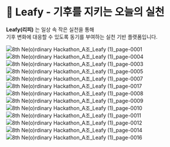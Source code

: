 # 🌿 Leafy - 기후를 지키는 오늘의 실천

**Leafy(리피)** 는 일상 속 작은 실천을 통해   
기후 변화에 대응할 수 있도록 동기를 부여하는 실천 기반 플랫폼입니다.

![8th Ne(o)rdinary Hackathon_A조_Leafy (1)_page-0001](https://github.com/user-attachments/assets/c4203777-15ac-4aee-9199-835d336cc198)
![8th Ne(o)rdinary Hackathon_A조_Leafy (1)_page-0004](https://github.com/user-attachments/assets/8e6398cd-86a5-4abc-9fda-5bcf405e2f6d)
![8th Ne(o)rdinary Hackathon_A조_Leafy (1)_page-0003](https://github.com/user-attachments/assets/2657f0ff-2929-4b7c-a79a-6b8967af47c5)
![8th Ne(o)rdinary Hackathon_A조_Leafy (1)_page-0005](https://github.com/user-attachments/assets/3b32b9d2-e605-4f39-88b9-0d7b71b77b25)
![8th Ne(o)rdinary Hackathon_A조_Leafy (1)_page-0007](https://github.com/user-attachments/assets/6f813687-357d-46f9-b060-47506279dbea)
![8th Ne(o)rdinary Hackathon_A조_Leafy (1)_page-0017](https://github.com/user-attachments/assets/db4488ad-b1e1-417e-b93f-e7fa03bc0ea8)
![8th Ne(o)rdinary Hackathon_A조_Leafy (1)_page-0008](https://github.com/user-attachments/assets/5f8d118a-5320-4219-ab30-4d4f532ddc01)
![8th Ne(o)rdinary Hackathon_A조_Leafy (1)_page-0009](https://github.com/user-attachments/assets/8882bff1-4cb5-435c-a3fb-39ec2858ed53)
![8th Ne(o)rdinary Hackathon_A조_Leafy (1)_page-0010](https://github.com/user-attachments/assets/ee6a2833-be60-470a-ba33-869e15cd1eda)
![8th Ne(o)rdinary Hackathon_A조_Leafy (1)_page-0011](https://github.com/user-attachments/assets/71451d9e-aaef-4bc4-ba9d-8c3649e2a6d4)
![8th Ne(o)rdinary Hackathon_A조_Leafy (1)_page-0012](https://github.com/user-attachments/assets/eb221d99-f66a-42cb-bc2c-e5a3518c718c)
![8th Ne(o)rdinary Hackathon_A조_Leafy (1)_page-0014](https://github.com/user-attachments/assets/facd94c8-33ac-4b0b-9d89-d22a9fcb3926)
![8th Ne(o)rdinary Hackathon_A조_Leafy (1)_page-0016](https://github.com/user-attachments/assets/6fe23d15-d4e0-48e5-9473-05d69e6bf236)

